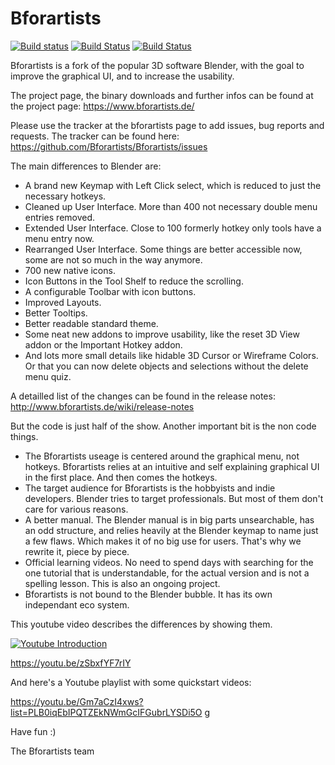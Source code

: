# Bforartists

[![Build status](https://ci.appveyor.com/api/projects/status/alpp11hxsn7ix39o?svg=true)](https://ci.appveyor.com/project/ktotheoz/bforartists)
[![Build Status](https://img.shields.io/travis/Bforartists/Bforartists.svg?branch=master&job=1&label=Linux)](https://travis-ci.org/Bforartists/Bforartists)
[![Build Status](https://img.shields.io/travis/Bforartists/Bforartists.svg?branch=master&job=2&label=Mac)](https://travis-ci.org/Bforartists/Bforartists)

Bforartists is a fork of the popular 3D software Blender, with the goal to improve the graphical UI, and to increase the usability.

The project page, the binary downloads and further infos can be found at the project page: https://www.bforartists.de/

Please use the tracker at the bforartists page to add issues, bug reports and requests. The tracker can be found here: https://github.com/Bforartists/Bforartists/issues

The main differences to Blender are:

- A brand new Keymap with Left Click select, which is reduced to just the necessary hotkeys.
- Cleaned up User Interface. More than 400 not necessary double menu entries removed.
- Extended User Interface. Close to 100 formerly hotkey only tools have a menu entry now.
- Rearranged User Interface. Some things are better accessible now, some are not so much in the way anymore.
- 700 new native icons.
- Icon Buttons in the Tool Shelf to reduce the scrolling.
- A configurable Toolbar with icon buttons.
- Improved Layouts.
- Better Tooltips.
- Better readable standard theme.
- Some neat new addons to improve usability, like the reset 3D View addon or the Important Hotkey addon.
- And lots more small details like hidable 3D Cursor or Wireframe Colors. Or that you can now delete objects and selections without the delete menu quiz.

A detailled list of the changes can be found in the release notes: http://www.bforartists.de/wiki/release-notes

But the code is just half of the show. Another important bit is the non code things.

- The Bforartists useage is centered around the graphical menu, not hotkeys. Bforartists relies at an intuitive and self explaining graphical UI in the first place. And then comes the hotkeys.
- The target audience for Bforartists is the hobbyists and indie developers. Blender tries to target professionals. But most of them don't care for various reasons.
- A better manual. The Blender manual is in big parts unsearchable, has an odd structure, and relies heavily at the Blender keymap to name just a few flaws. Which makes it of no big use for users. That's why we rewrite it, piece by piece.
- Official learning videos. No need to spend days with searching for the one tutorial that is understandable, for the actual version and is not a spelling lesson. This is also an ongoing project.
- Bforartists is not bound to the Blender bubble. It has its own independant eco system.

This youtube video describes the differences by showing them.

[![Youtube Introduction](https://img.youtube.com/vi/zSbxfYF7rIY/0.jpg)](https://www.youtube.com/watch?v=zSbxfYF7rIY)

https://youtu.be/zSbxfYF7rIY

And here's a Youtube playlist with some quickstart videos:

https://youtu.be/Gm7aCzI4xws?list=PLB0iqEbIPQTZEkNWmGcIFGubrLYSDi5O g

Have fun :)

The Bforartists team



